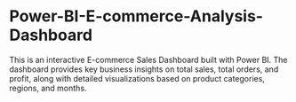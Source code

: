 # Power-BI-E-commerce-Analysis-Dashboard
This is an interactive E-commerce Sales Dashboard built with Power BI. The dashboard provides key business insights on total sales, total orders, and profit, along with detailed visualizations based on product categories, regions, and months.
